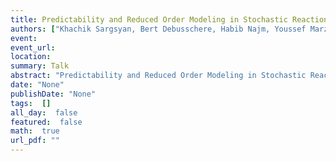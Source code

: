 ```yaml
---
title: Predictability and Reduced Order Modeling in Stochastic Reaction Networks
authors: ["Khachik Sargsyan, Bert Debusschere, Habib Najm, Youssef Marzouk"]
event: 
event_url: 
location: 
summary: Talk
abstract: "Predictability and Reduced Order Modeling in Stochastic Reaction Networks<br>"
date: "None"
publishDate: "None"
tags:  []
all_day:  false
featured:  false
math:  true
url_pdf: ""
---
```

